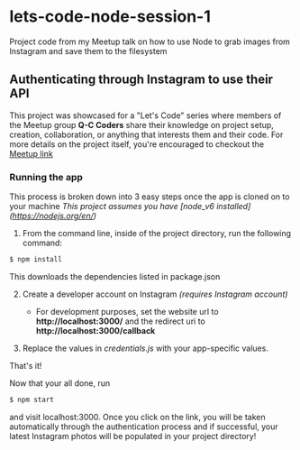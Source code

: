 # lets-code-node-session-1
Project code from my Meetup talk on how to use Node to grab images from Instagram and save them to the filesystem
## Authenticating through Instagram to use their API
This project was showcased for a "Let's Code" series where members of the Meetup group **Q-C Coders** share their knowledge on project setup, creation, collaboration, or anything that interests them and their code. For more details on the project itself, you're encouraged to checkout the [Meetup link](https://www.meetup.com/QCCoders/events/236810441/)

### Running the app
This process is broken down into 3 easy steps once the app is cloned on to your machine
*This project assumes you have [node_v6 installed] (https://nodejs.org/en/)*
1. From the command line, inside of the project directory, run the following command:
```javascript
$ npm install
```
This downloads the dependencies listed in package.json

2. Create a developer account on Instagram *(requires Instagram account)* 
    * For development purposes, set the website url to **http://localhost:3000/**
  and the redirect uri to **http://localhost:3000/callback**

3. Replace the values in *credentials.js* with your app-specific values.

That's it! 

Now that your all done, run
```javascript
$ npm start
```
and visit localhost:3000. Once you click on the link, you will be taken automatically through the authentication process and if successful, your latest Instagram photos will be populated in your project directory!

